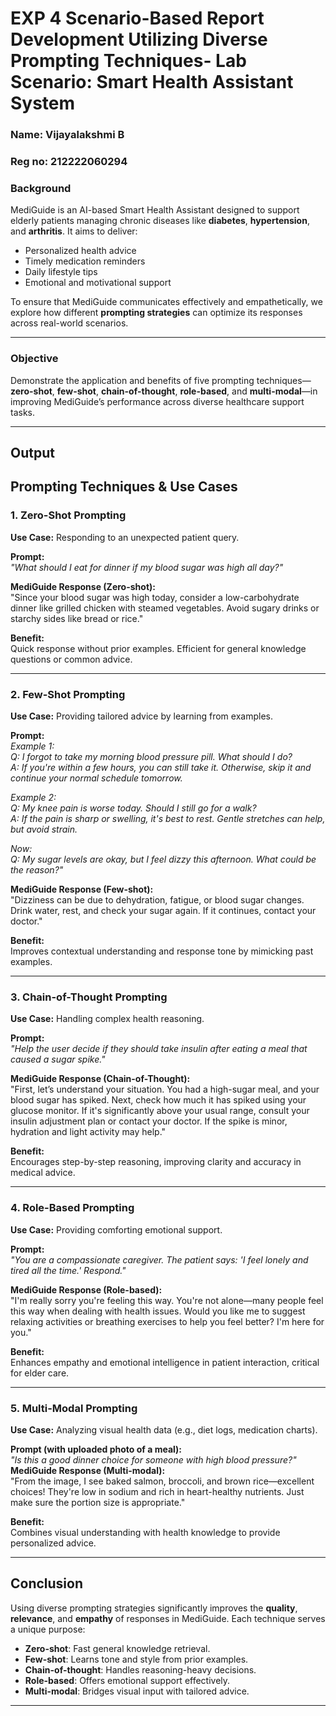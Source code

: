 # EXP 4 Scenario-Based Report Development Utilizing Diverse Prompting Techniques- Lab Scenario: Smart Health Assistant System
### Name: Vijayalakshmi B
### Reg no: 212222060294
### **Background**
MediGuide is an AI-based Smart Health Assistant designed to support elderly patients managing chronic diseases like **diabetes**, **hypertension**, and **arthritis**. It aims to deliver:
- Personalized health advice
- Timely medication reminders
- Daily lifestyle tips
- Emotional and motivational support

To ensure that MediGuide communicates effectively and empathetically, we explore how different **prompting strategies** can optimize its responses across real-world scenarios.

---

### **Objective**
Demonstrate the application and benefits of five prompting techniques—**zero-shot**, **few-shot**, **chain-of-thought**, **role-based**, and **multi-modal**—in improving MediGuide’s performance across diverse healthcare support tasks.

---
## Output
## **Prompting Techniques & Use Cases**

### **1. Zero-Shot Prompting**
**Use Case:** Responding to an unexpected patient query.

**Prompt:**  
*"What should I eat for dinner if my blood sugar was high all day?"*

**MediGuide Response (Zero-shot):**  
"Since your blood sugar was high today, consider a low-carbohydrate dinner like grilled chicken with steamed vegetables. Avoid sugary drinks or starchy sides like bread or rice."

**Benefit:**  
Quick response without prior examples. Efficient for general knowledge questions or common advice.

---

### **2. Few-Shot Prompting**
**Use Case:** Providing tailored advice by learning from examples.

**Prompt:**  
*Example 1:  
Q: I forgot to take my morning blood pressure pill. What should I do?  
A: If you're within a few hours, you can still take it. Otherwise, skip it and continue your normal schedule tomorrow.*

*Example 2:  
Q: My knee pain is worse today. Should I still go for a walk?  
A: If the pain is sharp or swelling, it's best to rest. Gentle stretches can help, but avoid strain.*

*Now:  
Q: My sugar levels are okay, but I feel dizzy this afternoon. What could be the reason?"*

**MediGuide Response (Few-shot):**  
"Dizziness can be due to dehydration, fatigue, or blood sugar changes. Drink water, rest, and check your sugar again. If it continues, contact your doctor."

**Benefit:**  
Improves contextual understanding and response tone by mimicking past examples.

---

### **3. Chain-of-Thought Prompting**
**Use Case:** Handling complex health reasoning.

**Prompt:**  
*"Help the user decide if they should take insulin after eating a meal that caused a sugar spike."*

**MediGuide Response (Chain-of-Thought):**  
"First, let’s understand your situation. You had a high-sugar meal, and your blood sugar has spiked. Next, check how much it has spiked using your glucose monitor. If it's significantly above your usual range, consult your insulin adjustment plan or contact your doctor. If the spike is minor, hydration and light activity may help."

**Benefit:**  
Encourages step-by-step reasoning, improving clarity and accuracy in medical advice.

---

### **4. Role-Based Prompting**
**Use Case:** Providing comforting emotional support.

**Prompt:**  
*"You are a compassionate caregiver. The patient says: 'I feel lonely and tired all the time.' Respond."*

**MediGuide Response (Role-based):**  
"I'm really sorry you're feeling this way. You're not alone—many people feel this way when dealing with health issues. Would you like me to suggest relaxing activities or breathing exercises to help you feel better? I'm here for you."

**Benefit:**  
Enhances empathy and emotional intelligence in patient interaction, critical for elder care.

---

### **5. Multi-Modal Prompting**
**Use Case:** Analyzing visual health data (e.g., diet logs, medication charts).

**Prompt (with uploaded photo of a meal):**  
*"Is this a good dinner choice for someone with high blood pressure?"*
**MediGuide Response (Multi-modal):**  
"From the image, I see baked salmon, broccoli, and brown rice—excellent choices! They're low in sodium and rich in heart-healthy nutrients. Just make sure the portion size is appropriate."

**Benefit:**  
Combines visual understanding with health knowledge to provide personalized advice.

---

## **Conclusion**
Using diverse prompting strategies significantly improves the **quality**, **relevance**, and **empathy** of responses in MediGuide. Each technique serves a unique purpose:

- **Zero-shot**: Fast general knowledge retrieval.
- **Few-shot**: Learns tone and style from prior examples.
- **Chain-of-thought**: Handles reasoning-heavy decisions.
- **Role-based**: Offers emotional support effectively.
- **Multi-modal**: Bridges visual input with tailored advice.
---
